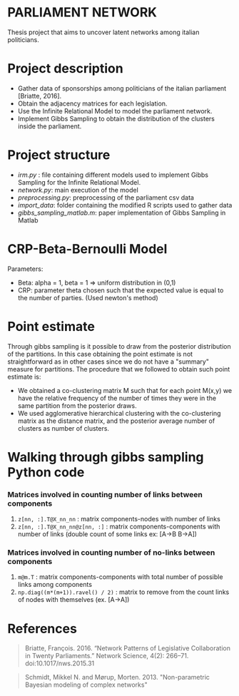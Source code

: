 # PARLIAMENT NETWORK

Thesis project that aims to uncover latent networks among italian politicians.

# Project description

- Gather data of sponsorships among politicians of the italian parliament [Briatte, 2016].
- Obtain the adjacency matrices for each legislation.
- Use the Infinite Relational Model to model the parliament network.
- Implement Gibbs Sampling to obtain the distribution of the clusters inside the parliament.

# Project structure

- _irm.py_ : file containing different models used to implement Gibbs Sampling for the Infinite Relational Model.
- _network.py_: main execution of the model
- _preprocessing.py_: preprocessing of the parliament csv data
- _import_data_: folder containing the modified R scripts used to gather data
- _gibbs_sampling_matlab.m_: paper implementation of Gibbs Sampling in Matlab

# CRP-Beta-Bernoulli Model

Parameters:

- Beta: alpha = 1, beta = 1 => uniform distribution in (0,1)
- CRP: parameter theta chosen such that the expected value is equal to the number of parties. (Used newton's method)

# Point estimate

Through gibbs sampling is it possible to draw from the posterior distribution of the partitions. In this case obtaining the point estimate is not straightforward as in other cases since we do not have a "summary" measure for partitions. The procedure that we followed to obtain such point estimate is:

- We obtained a co-clustering matrix M such that for each point M(x,y) we have the relative frequency of the number of times they were in the same partition from the posterior draws.
- We used agglomerative hierarchical clustering with the co-clustering matrix as the distance matrix, and the posterior average number of clusters as number of clusters.

# Walking through gibbs sampling Python code

### Matrices involved in counting number of links between components

1. `z[nn, :].T@X_nn_nn` : matrix components-nodes with number of links
2. `z[nn, :].T@X_nn_nn@z[nn, :]` : matrix components-components with number of links (double count of some links ex: [A->B B->A])

### Matrices involved in counting number of no-links between components

1. `m@m.T` : matrix components-components with total number of possible links among components
2. `np.diag((m*(m+1)).ravel() / 2)` : matrix to remove from the count links of nodes with themselves (ex. [A->A])

# References

> Briatte, François. 2016. “Network Patterns of Legislative Collaboration in Twenty Parliaments.” Network Science, 4(2): 266–71. doi:10.1017/nws.2015.31

> Schmidt, Mikkel N. and Mørup, Morten. 2013. "Non-parametric Bayesian modeling of complex networks"
